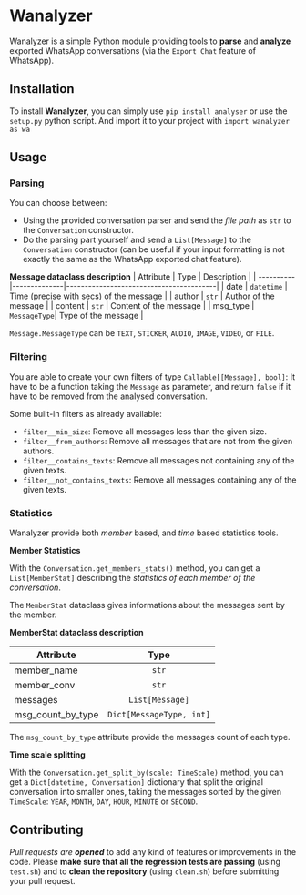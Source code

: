 # Wanalyzer

Wanalyzer is a simple Python module providing tools to **parse** and **analyze** exported WhatsApp conversations (via the `Export Chat` feature of WhatsApp).

## Installation

To install **Wanalyzer**, you can simply use ``pip install analyser`` or use the `setup.py` python script.
And import it to your project with `import wanalyzer as wa` 

## Usage


### Parsing
You can choose between:
- Using the provided conversation parser and send the *file path* as `str` to the `Conversation` constructor.
- Do the parsing part yourself and send a `List[Message]` to the `Conversation` constructor (can be useful if your input formatting is not exactly the same as the WhatsApp exported chat feature).

**Message dataclass description**
| Attribute | Type         | Description                             |
| ----------|--------------|-----------------------------------------|
| date      | `datetime`   | Time (precise with secs) of the message |
| author    | `str`        | Author of the message                   |
| content   | `str`        | Content of the message                  |
| msg_type  | `MessageType`| Type of the message                     |

`Message.MessageType` can be `TEXT`, `STICKER`, `AUDIO`, `IMAGE`, `VIDEO`, or `FILE`.


### Filtering
You are able to create your own filters of type `Callable[[Message], bool]`: It have to be a function taking the `Message` as parameter, and return `false` if it have to be removed from the analysed conversation.

Some built-in filters as already available:
- `filter__min_size`: Remove all messages less than the given size.
- `filter__from_authors`: Remove all messages that are not from the given authors.
- `filter__contains_texts`: Remove all messages not containing any of the given texts.
- `filter__not_contains_texts`: Remove all messages containing any of the given texts.

### Statistics

Wanalyzer provide both *member* based, and *time* based statistics tools.

**Member Statistics**

With the `Conversation.get_members_stats()` method, you can get a `List[MemberStat]` describing the *statistics of each member of the conversation*.

The `MemberStat` dataclass gives informations about the messages sent by the member.

**MemberStat dataclass description**

| Attribute          | Type                                | 
| -------------------|:-----------------------------------:|
| member_name        | `str`                               |
| member_conv        | `str`                               | 
| messages           | `List[Message]`                     |
| msg_count_by_type  | `Dict[MessageType, int]`  |

The `msg_count_by_type` attribute provide the messages count of each type.

**Time scale splitting**

With the `Conversation.get_split_by(scale: TimeScale)` method, you can get a `Dict[datetime, Conversation]` dictionary that split the original conversation into smaller ones, taking the messages sorted by the given `TimeScale`: `YEAR`, `MONTH`, `DAY`, `HOUR`, `MINUTE` or `SECOND`.

## Contributing

*Pull requests are **opened*** to add any kind of features or improvements in the code.
Please **make sure that all the regression tests are passing** (using `test.sh`) and to **clean the repository** (using `clean.sh`) before submitting your pull request.

